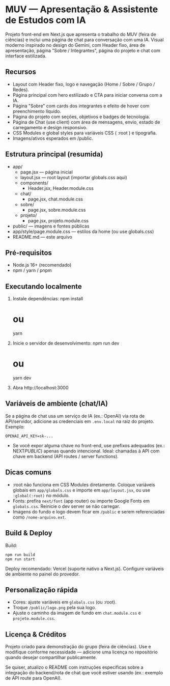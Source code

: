 # MUV — Apresentação & Assistente de Estudos com IA

Projeto front-end em Next.js que apresenta o trabalho do MUV (feira de ciências) e inclui uma página de chat para conversação com uma IA. Visual moderno inspirado no design do Gemini, com Header fixo, área de apresentação, página "Sobre / Integrantes", página do projeto e chat com interface estilizada.

## Recursos

- Layout com Header fixo, logo e navegação (Home / Sobre / Grupo / Redes).
- Página principal com hero estilizado e CTA para iniciar conversa com a IA.
- Página "Sobre" com cards dos integrantes e efeito de hover com preenchimento líquido.
- Página do projeto com seções, objetivos e badges de tecnologia.
- Página de Chat (use client) com área de mensagens, envio, estado de carregamento e design responsivo.
- CSS Modules e global styles para variáveis CSS ( :root ) e tipografia.
- Imagens/ativos esperados em /public.

## Estrutura principal (resumida)

- app/
  - page.jsx — página inicial
  - layout.jsx — root layout (importar globals.css aqui)
  - components/
    - Header.jsx, Header.module.css
  - chat/
    - page.jsx, chat.module.css
  - sobre/
    - page.jsx, sobre.module.css
  - projeto/
    - page.jsx, projeto.module.css
- public/ — imagens e fontes públicas
- app/style/page.module.css — estilos da home (ou use globals.css)
- README.md — este arquivo

## Pré-requisitos

- Node.js 16+ (recomendado)
- npm / yarn / pnpm

## Executando localmente

1. Instale dependências:
   npm install

   # ou

   yarn

2. Inicie o servidor de desenvolvimento:
   npm run dev

   # ou

   yarn dev

3. Abra http://localhost:3000

## Variáveis de ambiente (chat/IA)

Se a página de chat usa um serviço de IA (ex.: OpenAI) via rota de API/servidor, adicione as credenciais em `.env.local` na raiz do projeto. Exemplo:

```
OPENAI_API_KEY=sk-...
```

- Se você expor alguma chave no front-end, use prefixos adequados (ex.: NEXT*PUBLIC*) apenas quando intencional. Ideal: chamadas à API com chave em backend (API routes / server functions).

## Dicas comuns

- :root não funciona em CSS Modules diretamente. Coloque variáveis globais em `app/globals.css` e importe em `app/layout.jsx`, ou use `:global(:root)` no módulo.
- Fonts: prefira `next/font` (app router) ou importe Google Fonts em `globals.css`. Reinicie o dev server se não carregar.
- Imagens do fundo e logo devem ficar em `/public` e serem referenciadas como `/nome-arquivo.ext`.

## Build & Deploy

Build:

```
npm run build
npm run start
```

Deploy recomendado: Vercel (suporte nativo a Next.js). Configure variáveis de ambiente no painel do provedor.

## Personalização rápida

- Cores: ajuste variáveis em `globals.css` (ou :root).
- Troque `/public/logo.png` pela sua logo.
- Ajuste o caminho da imagem de fundo em `chat.module.css` e `projeto.module.css`.

## Licença & Créditos

Projeto criado para demonstração do grupo (feira de ciências). Use e modifique conforme necessidade — adicione uma licença no repositório quando desejar compartilhar publicamente.

Se quiser, atualizo o README com instruções específicas sobre a integração do backend/rota de chat que você estiver usando (ex.: exemplo de API route para OpenAI).
